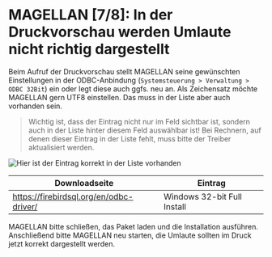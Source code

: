 # MAGELLAN [7/8]: In der Druckvorschau werden Umlaute nicht richtig dargestellt

Beim Aufruf der Druckvorschau stellt MAGELLAN seine gewünschten Einstellungen in der ODBC-Anbindung (`Systemsteuerung > Verwaltung > ODBC 32Bit`) ein oder legt diese auch ggfs. neu an.
Als Zeichensatz möchte MAGELLAN gern UTF8 einstellen. Das muss in der Liste aber auch vorhanden sein.

> Wichtig ist, dass der Eintrag nicht nur im Feld sichtbar ist, sondern auch in der Liste hinter diesem Feld auswählbar ist! Bei Rechnern, auf denen dieser Eintrag in der Liste fehlt, muss bitte der Treiber aktualisiert werden.

![Hier ist der Eintrag korrekt in der Liste vorhanden](/assets/images/odbc_umlaute.png)

Downloadseite|Eintrag
--|--
https://firebirdsql.org/en/odbc-driver/ | Windows 32-bit Full Install

MAGELLAN bitte schließen, das Paket laden und die Installation ausführen.
Anschließend bitte MAGELLAN neu starten, die Umlaute sollten im Druck jetzt korrekt dargestellt werden.
